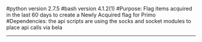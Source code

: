 #python version 2.7.5
#bash version 4.1.2(1)
#Purpose: Flag items acquired in the last 60 days to create a Newly Acquired flag for Primo
#Dependencies: the api scripts are using the socks and socket modules to place api calls via bela

-------------------------------------------------------------------------------------------------
